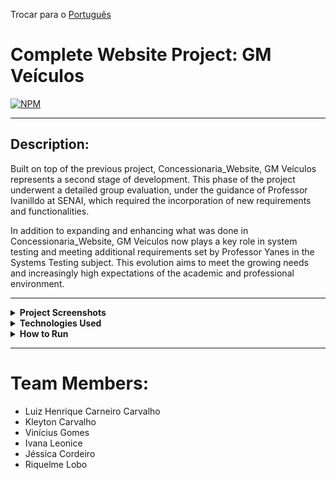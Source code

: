 Trocar para o [Português](README.md)

# Complete Website Project: GM Veículos
[![NPM](https://img.shields.io/npm/l/react)](https://github.com/Dom-Luiz-III/JM_Veiculos/blob/main/LICENSE) 

---
## Description:
Built on top of the previous project, Concessionaria_Website, GM Veículos represents a second stage of development. This phase of the project underwent a detailed group evaluation, under the guidance of Professor Ivanilldo at SENAI, which required the incorporation of new requirements and functionalities.

In addition to expanding and enhancing what was done in Concessionaria_Website, GM Veículos now plays a key role in system testing and meeting additional requirements set by Professor Yanes in the Systems Testing subject. This evolution aims to meet the growing needs and increasingly high expectations of the academic and professional environment.

---

<details>
  <summary> <b> Project Screenshots </b> </summary>
<p>

Home page, where you can see company details, contact information, and create a customer registration:

![Web 1](https://github.com/Dom-Luiz-III/JM_Veiculos/blob/main/core/static/images/print1.png)

Navbar sections to view available vehicles:

![Web 2](https://github.com/Dom-Luiz-III/JM_Veiculos/blob/main/core/static/images/print2.5.png)

Page displaying the cars available in the company's Database, with the option to purchase as a simulation:

![Web 3](https://github.com/Dom-Luiz-III/JM_Veiculos/blob/main/core/static/images/print2.png)

Admin login area:

![Web 4](https://github.com/Dom-Luiz-III/JM_Veiculos/blob/main/core/static/images/print3.png)

Administrator page:

![Web 5](https://github.com/Dom-Luiz-III/JM_Veiculos/blob/main/core/static/images/print4.png)

Page where you can add, edit, and delete cars for sale or sold:

![Web 6](https://github.com/Dom-Luiz-III/JM_Veiculos/blob/main/core/static/images/print5.png)

</p>
</details>

<details>
  <summary> <b> Technologies Used </b> </summary>
<p>

- Python for Back End
- HTML - CSS for Front End
- Pillow for image handling
- Django for CRUD, integration, and website creation
- Bootstrap as Front End framework
- A little bit of JavaScript for project details
- SQLite as the Database language
- Selenium for system testing

</p>
</details>

<details>
  <summary> <b> How to Run </b> </summary>
<p>

Install Python on your computer and choose an IDE to use it (such as PyCharm or VS Code). Access the Python terminal and install the following programs using the command "pip install" followed by their names:

- Django
- gunicorn
- pytz
- sqlparse
- whitenoise
- Pillow
- django-adminlte2

Once everything is installed, run the command "python manage.py runserver" in the "JM_Veiculos" folder using the Python terminal. If everything goes well, it will create something like "Starting development server at http://127.0.0.1:7000/" and you can access the website using the provided HTTP link.

</p>
</details>

---

# Team Members:
- Luiz Henrique Carneiro Carvalho
- Kleyton Carvalho
- Vinícius Gomes
- Ivana Leonice
- Jéssica Cordeiro
- Riquelme Lobo
